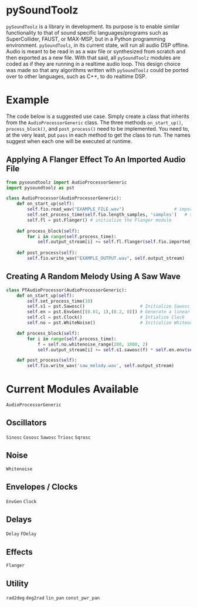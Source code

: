 # pySoundToolz
`pySoundToolz` is a library in development. Its purpose is to enable similar functionality to that of sound specific languages/programs such as SuperCollider, FAUST, or MAX-MSP, but in a Python programming environment. `pySoundToolz`, in its current state, will run all audio DSP offline. Audio is meant to be read in as a wav file or synthesized from scratch and then exported as a new file. With that said, all `pySoundToolz` modules are coded as if they are running in a realtime audio loop. This design choice was made so that any algorithms written with `pySoundToolz` could be ported over to other languages, such as C++, to do realtime DSP. 

# Example

The code below is a suggested use case. Simply create a class that inherits from the `AudioProcessorGeneric` class. 
The three methods `on_start_up()`, `process_block()`, and `post_process()` need to be implemented. You need to, at the very 
least, put `pass` in each method to get the class to run. The names suggest when each one will be executed at runtime.

## Applying A Flanger Effect To An Imported Audio File
```python
from pysoundtoolz import AudioProcessorGeneric
import pysoundtoolz as pst

class AudioProcessor(AudioProcessorGeneric):
    def on_start_up(self):
        self.fio.read_wav("EXAMPLE_FILE.wav")                   # import wav file
        self.set_process_time(self.fio.length_samples, 'samples')   # set the audio loop to be the same length as the imported audio. 
        self.fl = pst.Flanger() # initialize the Flanger module
  
    def process_block(self):
        for i in range(self.process_time): 
            self.output_stream[i] += self.fl.flanger(self.fio.imported_audio[i], 2, 0.6, 0.3) # calling the flanger module in the audio loop 
            
    def post_process(self):
        self.fio.write_wav("EXAMPLE_OUTPUT.wav", self.output_stream)

```

## Creating A Random Melody Using A Saw Wave 
```python
class PTAudioProcessor(AudioProcessorGeneric):
    def on_start_up(self):
        self.set_process_time(10)
        self.s1 = pst.Sawosc()                     # Initialize Sawosc module
        self.en = pst.EnvGen([(0.01, 1),(0.2, 0)]) # Generate a linear envelope from breakpoints
        self.cl = pst.Clock()                      # Intialize Clock
        self.no = pst.WhiteNoise()                 # Initialize Whitenoise

    def process_block(self):
        for i in range(self.process_time):
            f = self.no.whitenoise_range(200, 1000, 2)                                  # Value between 200 and 1000 every 2Hz 
            self.output_stream[i] += self.s1.sawosc(f) * self.en.env(self.cl.clock(2))  # clock will trigger envelope every 2Hz 

    def post_process(self):
        self.fio.write_wav('saw_melody.wav', self.output_stream)
```

# Current Modules Available

`AudioProcessorGeneric`

## Oscillators
`Sinosc`
`Cososc`
`Sawosc`
`Triosc` 
`Sqrosc`

## Noise
`Whitenoise`

## Envelopes / Clocks
`EnvGen` `Clock`

## Delays
`Delay` `FDelay`

## Effects
`Flanger`

## Utility
`rad2deg` 
`deg2rad`
`lin_pan`
`const_pwr_pan`

